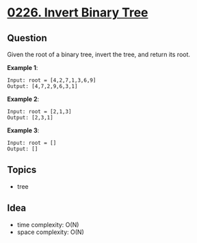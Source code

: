 # [0226. Invert Binary Tree](https://leetcode.com/problems/invert-binary-tree/)


## Question
Given the root of a binary tree, invert the tree, and return its root.


**Example 1**:
```
Input: root = [4,2,7,1,3,6,9]
Output: [4,7,2,9,6,3,1]
```

**Example 2**:
```
Input: root = [2,1,3]
Output: [2,3,1]
```

**Example 3**:
```
Input: root = []
Output: []
```

## Topics
- tree

## Idea
- time complexity: O(N)
- space complexity: O(N)


